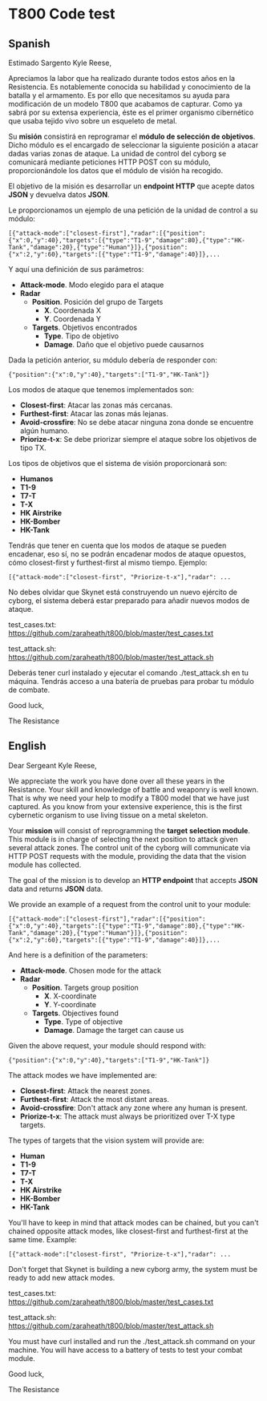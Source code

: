 # T800 Code test

## Spanish
Estimado Sargento Kyle Reese,

Apreciamos la labor que ha realizado durante todos estos años en la Resistencia. Es notablemente conocida su habilidad y conocimiento de la batalla y el armamento. Es por ello que necesitamos su ayuda para modificación de un modelo T­800 que acabamos de capturar. Como ya sabrá por su extensa experiencia, éste es el primer organismo cibernético que usaba tejido vivo sobre un esqueleto de metal.

Su **misión** consistirá en reprogramar el **módulo de selección de objetivos**.​ Dicho módulo es el encargado de seleccionar la siguiente posición a atacar dadas varias zonas de ataque. La unidad de control del cyborg se comunicará mediante peticiones HTTP POST con su módulo, proporcionándole los datos que el módulo de visión ha recogido.

El objetivo de la misión es desarrollar un **endpoint HTTP** que acepte datos **JSON** y devuelva datos **JSON**​.

Le proporcionamos un ejemplo de una petición de la unidad de control a su módulo:

~~~
[{"attack-mode":["closest-first"],"radar":[{"position":{"x":0,"y":40},"targets":[{"type":"T1-9","damage":80},{"type":"HK-Tank","damage":20},{"type":"Human"}]},{"position":{"x":2,"y":60},"targets":[{"type":"T1-9","damage":40}]},...
~~~

Y aquí una definición de sus parámetros:

- **Attack-mode**. Modo elegido para el ataque
- **Radar**
    - **Position**. Posición del grupo de Targets
        - **X**. Coordenada X
        - **Y**. Coordenada Y
    - **Targets**. Objetivos encontrados
        - **Type**. Tipo de objetivo
        - **Damage**. Daño que el objetivo puede causarnos
        
Dada la petición anterior, su módulo debería de responder con:

~~~
{"position":{"x":0,"y":40},"targets":["T1-9","HK-Tank"]}
~~~

Los modos de ataque que tenemos implementados son:
- **Closest-first**: Atacar las zonas más cercanas.
- **Furthest-first**: Atacar las zonas más lejanas.
- **Avoid-crossfire**: No se debe atacar ninguna zona donde se encuentre algún humano.
- **Priorize-t-x**: Se debe priorizar siempre el ataque sobre los objetivos de tipo T­X.

Los tipos de objetivos que el sistema de visión proporcionará son:
- **Humanos**
- **T1-9**
- **T7-T**
- **T-X**
- **HK Airstrike**
- **HK-Bomber**
- **HK-Tank**

Tendrás que tener en cuenta que los modos de ataque se pueden encadenar, eso sí, no se podrán encadenar modos de ataque opuestos, cómo closest-first y furthest-first al mismo tiempo. Ejemplo:

~~~
[{"attack-mode":["closest-first", "Priorize-t-x"],"radar": ...
~~~

No debes olvidar que Skynet está construyendo un nuevo ejército de cyborg, el sistema deberá estar preparado para añadir nuevos modos de ataque.

test_cases.txt: https://github.com/zaraheath/t800/blob/master/test_cases.txt

test_attack.sh: https://github.com/zaraheath/t800/blob/master/test_attack.sh


Deberás tener curl instalado y ejecutar el comando ./test_attack.sh en tu máquina. Tendrás acceso a una batería de pruebas para probar tu módulo de combate.

Good luck,

The Resistance

## English

Dear Sergeant Kyle Reese,

We appreciate the work you have done over all these years in the Resistance. Your skill and knowledge of battle and weaponry is well known. That is why we need your help to modify a T800 model that we have just captured. As you know from your extensive experience, this is the first cybernetic organism to use living tissue on a metal skeleton.

Your **mission** will consist of reprogramming the **target selection module**. This module is in charge of selecting the next position to attack given several attack zones. The control unit of the cyborg will communicate via HTTP POST requests with the module, providing the data that the vision module has collected.

The goal of the mission is to develop an **HTTP endpoint** that accepts **JSON** data and returns **JSON** data.

We provide an example of a request from the control unit to your module:


~~~
[{"attack-mode":["closest-first"],"radar":[{"position":{"x":0,"y":40},"targets":[{"type":"T1-9","damage":80},{"type":"HK-Tank","damage":20},{"type":"Human"}]},{"position":{"x":2,"y":60},"targets":[{"type":"T1-9","damage":40}]},...
~~~

And here is a definition of the parameters:

- **Attack-mode**. Chosen mode for the attack
- **Radar**
    - **Position**. Targets group position
        - **X**. X-coordinate
        - **Y**. Y-coordinate
    - **Targets**. Objectives found
        - **Type**. Type of objective
        - **Damage**. Damage the target can cause us
        
Given the above request, your module should respond with:

~~~
{"position":{"x":0,"y":40},"targets":["T1-9","HK-Tank"]}
~~~

The attack modes we have implemented are:
- **Closest-first**: Attack the nearest zones.
- **Furthest-first**: Attack the most distant areas.
- **Avoid-crossfire**: Don't attack any zone where any human is present.
- **Priorize-t-x**: The attack must always be prioritized over T-X type targets.

The types of targets that the vision system will provide are:
- **Human**
- **T1-9**
- **T7-T**
- **T-X**
- **HK Airstrike**
- **HK-Bomber**
- **HK-Tank**

You'll have to keep in mind that attack modes can be chained, but you can't chained opposite attack modes, like closest-first and furthest-first at the same time. Example:

~~~
[{"attack-mode":["closest-first", "Priorize-t-x"],"radar": ...
~~~

Don't forget that Skynet is building a new cyborg army, the system must be ready to add new attack modes.

test_cases.txt: https://github.com/zaraheath/t800/blob/master/test_cases.txt

test_attack.sh: https://github.com/zaraheath/t800/blob/master/test_attack.sh

You must have curl installed and run the ./test_attack.sh command on your machine. You will have access to a battery of tests to test your combat module.

Good luck,

The Resistance


